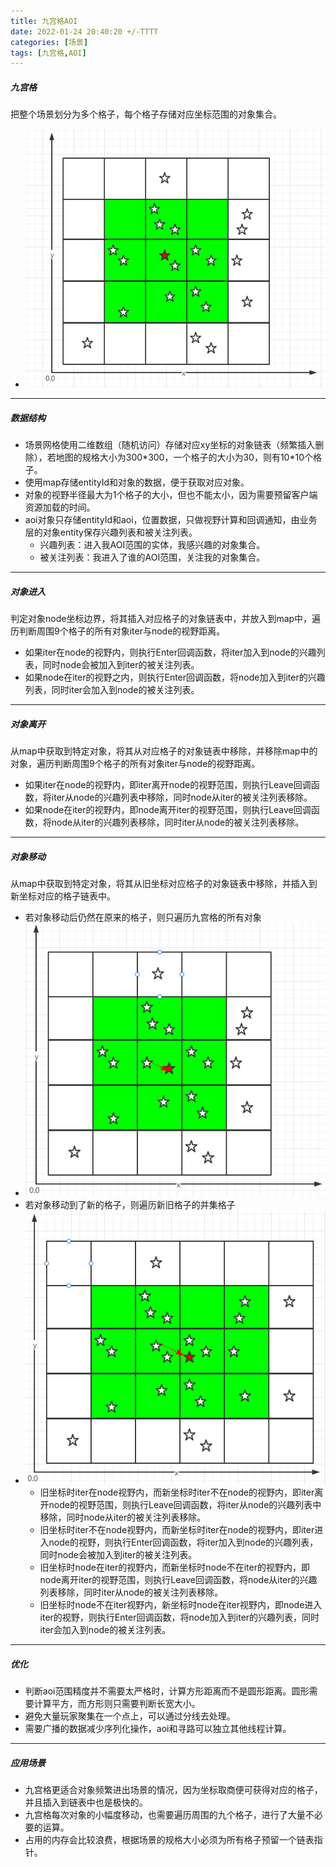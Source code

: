 ```yaml
---
title: 九宫格AOI
date: 2022-01-24 20:40:20 +/-TTTT
categories: [场景]
tags: [九宫格,AOI]
---
```


##### 九宫格
把整个场景划分为多个格子，每个格子存储对应坐标范围的对象集合。
 * ![grid.png](https://github.com/HahahaVal/HahahaVal.github.io/blob/main/_posts/src/%E4%B9%9D%E5%AE%AB%E6%A0%BC/grid.png?raw=true)

* * *

##### 数据结构
 * 场景网格使用二维数组（随机访问）存储对应xy坐标的对象链表（频繁插入删除），若地图的规格大小为300\*300，一个格子的大小为30，则有10\*10个格子。
 * 使用map存储entityId和对象的数据，便于获取对应对象。
 * 对象的视野半径最大为1个格子的大小，但也不能太小，因为需要预留客户端资源加载的时间。
 * aoi对象只存储entityId和aoi，位置数据，只做视野计算和回调通知，由业务层的对象entity保存兴趣列表和被关注列表。
   * 兴趣列表：进入我AOI范围的实体，我感兴趣的对象集合。
   * 被关注列表：我进入了谁的AOI范围，关注我的对象集合。

* * *

##### 对象进入
判定对象node坐标边界，将其插入对应格子的对象链表中，并放入到map中，遍历判断周围9个格子的所有对象iter与node的视野距离。
 * 如果iter在node的视野内，则执行Enter回调函数，将iter加入到node的兴趣列表，同时node会被加入到iter的被关注列表。
 * 如果node在iter的视野之内，则执行Enter回调函数，将node加入到iter的兴趣列表，同时iter会加入到node的被关注列表。

* * *

##### 对象离开
从map中获取到特定对象，将其从对应格子的对象链表中移除，并移除map中的对象，遍历判断周围9个格子的所有对象iter与node的视野距离。
 * 如果iter在node的视野内，即iter离开node的视野范围，则执行Leave回调函数，将iter从node的兴趣列表中移除，同时node从iter的被关注列表移除。
 * 如果node在iter的视野内，即node离开iter的视野范围，则执行Leave回调函数，将node从iter的兴趣列表移除，同时iter从node的被关注列表移除。

* * *

##### 对象移动
从map中获取到特定对象，将其从旧坐标对应格子的对象链表中移除，并插入到新坐标对应的格子链表中。
 * 若对象移动后仍然在原来的格子，则只遍历九宫格的所有对象
 * ![sameMove.png](https://github.com/HahahaVal/HahahaVal.github.io/blob/main/_posts/src/%E4%B9%9D%E5%AE%AB%E6%A0%BC/sameMove.png?raw=true)
 * 若对象移动到了新的格子，则遍历新旧格子的并集格子
 * ![notSameMove.png](https://github.com/HahahaVal/HahahaVal.github.io/blob/main/_posts/src/%E4%B9%9D%E5%AE%AB%E6%A0%BC/notSameMove.png?raw=true)
   * 旧坐标时iter在node视野内，而新坐标时iter不在node的视野内，即iter离开node的视野范围，则执行Leave回调函数，将iter从node的兴趣列表中移除，同时node从iter的被关注列表移除。
   * 旧坐标时iter不在node视野内，而新坐标时iter在node的视野内，即iter进入node的视野，则执行Enter回调函数，将iter加入到node的兴趣列表，同时node会被加入到iter的被关注列表。
   * 旧坐标时node在iter的视野内，而新坐标时node不在iter的视野内，即node离开iter的视野范围，则执行Leave回调函数，将node从iter的兴趣列表移除，同时iter从node的被关注列表移除。
   * 旧坐标时node不在iter视野内，新坐标时node在iter视野内，即node进入iter的视野，则执行Enter回调函数，将node加入到iter的兴趣列表，同时iter会加入到node的被关注列表。

* * *

##### 优化
 * 判断aoi范围精度并不需要太严格时，计算方形距离而不是圆形距离。圆形需要计算平方，而方形则只需要判断长宽大小。
 * 避免大量玩家聚集在一个点上，可以通过分线去处理。
 * 需要广播的数据减少序列化操作，aoi和寻路可以独立其他线程计算。

* * *

##### 应用场景
 * 九宫格更适合对象频繁进出场景的情况，因为坐标取商便可获得对应的格子，并且插入到链表中也是极快的。
 * 九宫格每次对象的小幅度移动，也需要遍历周围的九个格子，进行了大量不必要的运算。
 * 占用的内存会比较浪费，根据场景的规格大小必须为所有格子预留一个链表指针。
